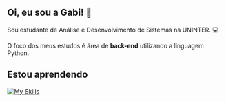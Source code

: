 ## Oi, eu sou a Gabi! 👋

Sou estudante de Análise e Desenvolvimento de Sistemas na UNINTER. 💻

O foco dos meus estudos é área de **back-end** utilizando a linguagem Python.

## Estou aprendendo
[![My Skills](https://skillicons.dev/icons?i=python,java,sql,git,linux)](https://skillicons.dev)
